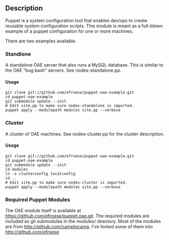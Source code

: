 ## Description

Puppet is a system configuration tool that enables dev/ops to create reusable system configuration scripts. This module is meant as a full-blown example of a puppet configuration for one or more machines.

There are two examples available. 
### Standlone
A standalone OAE server that also runs a MySQL database. This is similar to the OAE "bug bash" servers. See nodes-standalone.pp.

#### Usage
    git clone git://github.com/efroese/puppet-oae-example.git
    cd puppet-oae-example
    git submodule update --init
    # Edit site.pp to make sure nodes-standalone is imported.
    puppet apply --modulepath modules site.pp --verbose

### Cluster
A cluster of OAE machines. See nodes-cluster.pp for the cluster description.

#### Usage
    git clone git://github.com/efroese/puppet-oae-example.git
    cd puppet-oae-example
    git submodule update --init
    cd modules
    ln -s clusterconfig localconfig
    cd ..
    # Edit site.pp to make sure nodes-cluster is imported.
    puppet apply --modulepath modules site.pp --verbose

### Required Puppet Modules 
The OAE module itself is available at https://github.com/efroese/puppet.oae.git.
The required modules are included as git submodules in the modules/ directory.
Most of the modules are from http://github.com/camptocamp. I've forked some of them into http://github.com/efroese 
